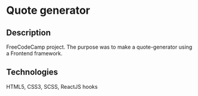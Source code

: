 # Quote generator

## Description

FreeCodeCamp project. The purpose was to make a quote-generator using a Frontend framework.

## Technologies 

HTML5, CSS3, SCSS, ReactJS hooks